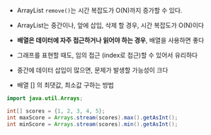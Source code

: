 - ArrayList `remove()`는 시간 복잡도가 O(N)까지 증가할 수 있다. 
- ArrayList는 중간이나, 앞에 삽입, 삭제 할 경우, 시간 복잡도가 O(N)이다
- **배열은 데이터에 자주 접근하거나 읽어야 하는 경우**, 배열을 사용하면 좋다
- 그래프를 표현할 때도, 임의 접근 (index로 접근)할 수 있어서 유리하다 
- 중간에 데이터 삽입이 많으면, 문제가 발생할 가능성이 크다 

 
- 배열 [] 의 최댓값, 최소값 구하는 방법

```java
import java.util.Arrays;

int[] scores = {1, 2, 3, 4, 5};
int maxScore = Arrays.stream(scores).max().getAsInt();
int minScore = Arrays.stream(scores).min().getAsInt();
```